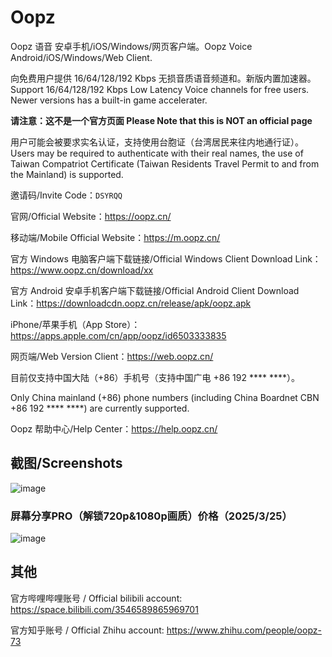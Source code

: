 # Oopz
Oopz 语音 安卓手机/iOS/Windows/网页客户端。Oopz Voice Android/iOS/Windows/Web Client. 

向免费用户提供 16/64/128/192 Kbps 无损音质语音频道和。新版内置加速器。Support 16/64/128/192 Kbps Low Latency Voice channels for free users. Newer versions has a built-in game accelerater.

**请注意：这不是一个官方页面 Please Note that this is NOT an official page**

用户可能会被要求实名认证，支持使用台胞证（台湾居民来往内地通行证）。Users may be required to authenticate with their real names, the use of Taiwan Compatriot Certificate (Taiwan Residents Travel Permit to and from the Mainland) is supported.

邀请码/Invite Code：`DSYRQQ`

官网/Official Website：<https://oopz.cn/>

移动端/Mobile Official Website：<https://m.oopz.cn/>

官方 Windows 电脑客户端下载链接/Official Windows Client Download Link：<https://www.oopz.cn/download/xx>

官方 Android 安卓手机客户端下载链接/Official Android Client Download Link：<https://downloadcdn.oopz.cn/release/apk/oopz.apk>

iPhone/苹果手机（App Store）：<https://apps.apple.com/cn/app/oopz/id6503333835>

网页端/Web Version Client：<https://web.oopz.cn/>

目前仅支持中国大陆（+86）手机号（支持中国广电 +86 192 **** ****）。

Only China mainland (+86) phone numbers (including China Boardnet CBN +86 192 **** ****) are currently supported.

Oopz 帮助中心/Help Center：<https://help.oopz.cn/>

## 截图/Screenshots

![image](https://github.com/user-attachments/assets/5a5570f0-72c6-44b6-9219-8667a1abcaa6)

### 屏幕分享PRO（解锁720p&1080p画质）价格（2025/3/25）

![image](https://github.com/user-attachments/assets/eecebf11-f0c3-4b12-8474-de8efeaf0ce1)


## 其他

官方哔哩哔哩账号 / Official bilibili account: <https://space.bilibili.com/3546589865969701>

官方知乎账号 / Official Zhihu account: <https://www.zhihu.com/people/oopz-73>
